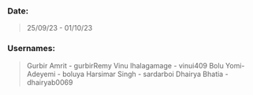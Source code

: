 ### Date:
> 25/09/23 - 01/10/23

### Usernames:
> Gurbir Amrit - gurbirRemy
> Vinu Ihalagamage - vinui409
> Bolu Yomi-Adeyemi - boluya
> Harsimar Singh - sardarboi
> Dhairya Bhatia - dhairyab0069
